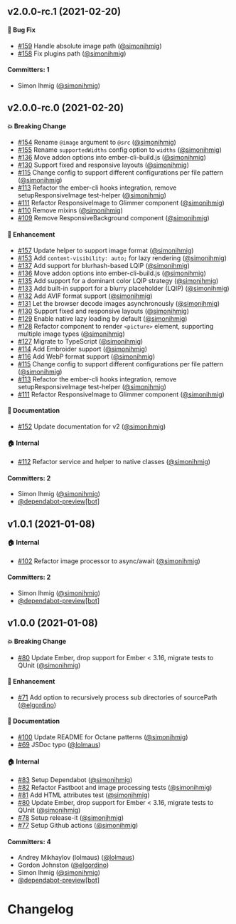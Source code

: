 ## v2.0.0-rc.1 (2021-02-20)

#### :bug: Bug Fix
* [#159](https://github.com/kaliber5/ember-responsive-image/pull/159) Handle absolute image path ([@simonihmig](https://github.com/simonihmig))
* [#158](https://github.com/kaliber5/ember-responsive-image/pull/158) Fix plugins path ([@simonihmig](https://github.com/simonihmig))

#### Committers: 1
- Simon Ihmig ([@simonihmig](https://github.com/simonihmig))

## v2.0.0-rc.0 (2021-02-20)

#### :boom: Breaking Change
* [#154](https://github.com/kaliber5/ember-responsive-image/pull/154) Rename `@image` argument to `@src` ([@simonihmig](https://github.com/simonihmig))
* [#155](https://github.com/kaliber5/ember-responsive-image/pull/155) Rename `supportedWidths` config option to `widths` ([@simonihmig](https://github.com/simonihmig))
* [#136](https://github.com/kaliber5/ember-responsive-image/pull/136) Move addon options into ember-cli-build.js ([@simonihmig](https://github.com/simonihmig))
* [#130](https://github.com/kaliber5/ember-responsive-image/pull/130) Support fixed and responsive layouts ([@simonihmig](https://github.com/simonihmig))
* [#115](https://github.com/kaliber5/ember-responsive-image/pull/115) Change config to support different configurations per file pattern ([@simonihmig](https://github.com/simonihmig))
* [#113](https://github.com/kaliber5/ember-responsive-image/pull/113) Refactor the ember-cli hooks integration, remove setupResponsiveImage test-helper ([@simonihmig](https://github.com/simonihmig))
* [#111](https://github.com/kaliber5/ember-responsive-image/pull/111) Refactor ResponsiveImage to Glimmer component ([@simonihmig](https://github.com/simonihmig))
* [#110](https://github.com/kaliber5/ember-responsive-image/pull/110) Remove mixins ([@simonihmig](https://github.com/simonihmig))
* [#109](https://github.com/kaliber5/ember-responsive-image/pull/109) Remove ResponsiveBackground component ([@simonihmig](https://github.com/simonihmig))

#### :rocket: Enhancement
* [#157](https://github.com/kaliber5/ember-responsive-image/pull/157) Update helper to support image format ([@simonihmig](https://github.com/simonihmig))
* [#153](https://github.com/kaliber5/ember-responsive-image/pull/153) Add `content-visibility: auto;` for lazy rendering ([@simonihmig](https://github.com/simonihmig))
* [#137](https://github.com/kaliber5/ember-responsive-image/pull/137) Add support for blurhash-based LQIP ([@simonihmig](https://github.com/simonihmig))
* [#136](https://github.com/kaliber5/ember-responsive-image/pull/136) Move addon options into ember-cli-build.js ([@simonihmig](https://github.com/simonihmig))
* [#135](https://github.com/kaliber5/ember-responsive-image/pull/135) Add support for a dominant color LQIP strategy ([@simonihmig](https://github.com/simonihmig))
* [#133](https://github.com/kaliber5/ember-responsive-image/pull/133) Add built-in support for a blurry placeholder (LQIP) ([@simonihmig](https://github.com/simonihmig))
* [#132](https://github.com/kaliber5/ember-responsive-image/pull/132) Add AVIF format support ([@simonihmig](https://github.com/simonihmig))
* [#131](https://github.com/kaliber5/ember-responsive-image/pull/131) Let the browser decode images asynchronously ([@simonihmig](https://github.com/simonihmig))
* [#130](https://github.com/kaliber5/ember-responsive-image/pull/130) Support fixed and responsive layouts ([@simonihmig](https://github.com/simonihmig))
* [#129](https://github.com/kaliber5/ember-responsive-image/pull/129) Enable native lazy loading by default ([@simonihmig](https://github.com/simonihmig))
* [#128](https://github.com/kaliber5/ember-responsive-image/pull/128) Refactor component to render `<picture>` element, supporting multiple image types ([@simonihmig](https://github.com/simonihmig))
* [#127](https://github.com/kaliber5/ember-responsive-image/pull/127) Migrate to TypeScript ([@simonihmig](https://github.com/simonihmig))
* [#114](https://github.com/kaliber5/ember-responsive-image/pull/114) Add Embroider support ([@simonihmig](https://github.com/simonihmig))
* [#116](https://github.com/kaliber5/ember-responsive-image/pull/116) Add WebP format support ([@simonihmig](https://github.com/simonihmig))
* [#115](https://github.com/kaliber5/ember-responsive-image/pull/115) Change config to support different configurations per file pattern ([@simonihmig](https://github.com/simonihmig))
* [#113](https://github.com/kaliber5/ember-responsive-image/pull/113) Refactor the ember-cli hooks integration, remove setupResponsiveImage test-helper ([@simonihmig](https://github.com/simonihmig))
* [#111](https://github.com/kaliber5/ember-responsive-image/pull/111) Refactor ResponsiveImage to Glimmer component ([@simonihmig](https://github.com/simonihmig))

#### :memo: Documentation
* [#152](https://github.com/kaliber5/ember-responsive-image/pull/152) Update documentation for v2 ([@simonihmig](https://github.com/simonihmig))

#### :house: Internal
* [#112](https://github.com/kaliber5/ember-responsive-image/pull/112) Refactor service and helper to native classes ([@simonihmig](https://github.com/simonihmig))

#### Committers: 2
- Simon Ihmig ([@simonihmig](https://github.com/simonihmig))
- [@dependabot-preview[bot]](https://github.com/apps/dependabot-preview)

## v1.0.1 (2021-01-08)

#### :house: Internal
* [#102](https://github.com/kaliber5/ember-responsive-image/pull/102) Refactor image processor to async/await ([@simonihmig](https://github.com/simonihmig))

#### Committers: 2
- Simon Ihmig ([@simonihmig](https://github.com/simonihmig))
- [@dependabot-preview[bot]](https://github.com/apps/dependabot-preview)

## v1.0.0 (2021-01-08)

#### :boom: Breaking Change
* [#80](https://github.com/kaliber5/ember-responsive-image/pull/80) Update Ember, drop support for Ember < 3.16, migrate tests to QUnit ([@simonihmig](https://github.com/simonihmig))

#### :rocket: Enhancement
* [#71](https://github.com/kaliber5/ember-responsive-image/pull/71) Add option to recursively process sub directories of sourcePath ([@elgordino](https://github.com/elgordino))

#### :memo: Documentation
* [#100](https://github.com/kaliber5/ember-responsive-image/pull/100) Update README for Octane patterns ([@simonihmig](https://github.com/simonihmig))
* [#69](https://github.com/kaliber5/ember-responsive-image/pull/69) JSDoc typo ([@lolmaus](https://github.com/lolmaus))

#### :house: Internal
* [#83](https://github.com/kaliber5/ember-responsive-image/pull/83) Setup Dependabot ([@simonihmig](https://github.com/simonihmig))
* [#82](https://github.com/kaliber5/ember-responsive-image/pull/82) Refactor Fastboot and image processing tests ([@simonihmig](https://github.com/simonihmig))
* [#81](https://github.com/kaliber5/ember-responsive-image/pull/81) Add HTML attributes test ([@simonihmig](https://github.com/simonihmig))
* [#80](https://github.com/kaliber5/ember-responsive-image/pull/80) Update Ember, drop support for Ember < 3.16, migrate tests to QUnit ([@simonihmig](https://github.com/simonihmig))
* [#78](https://github.com/kaliber5/ember-responsive-image/pull/78) Setup release-it ([@simonihmig](https://github.com/simonihmig))
* [#77](https://github.com/kaliber5/ember-responsive-image/pull/77) Setup Github actions ([@simonihmig](https://github.com/simonihmig))

#### Committers: 4
- Andrey Mikhaylov (lolmaus) ([@lolmaus](https://github.com/lolmaus))
- Gordon Johnston ([@elgordino](https://github.com/elgordino))
- Simon Ihmig ([@simonihmig](https://github.com/simonihmig))
- [@dependabot-preview[bot]](https://github.com/apps/dependabot-preview)

# Changelog

